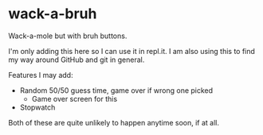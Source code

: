 # wack-a-bruh
Wack-a-mole but with bruh buttons.

I'm only adding this here so I can use it in repl.it. 
I am also using this to find my way around GitHub and git in general.

Features I may add:

* Random 50/50 guess time, game over if wrong one picked
  * Game over screen for this
* Stopwatch

Both of these are quite unlikely to happen anytime soon, if at all.
